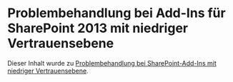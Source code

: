 
# Problembehandlung bei Add-Ins für SharePoint 2013 mit niedriger Vertrauensebene

Dieser Inhalt wurde zu  [Problembehandlung bei SharePoint-Add-Ins mit niedriger Vertrauensebene](creating-sharepoint-add-ins-that-use-low-trust-authorization.md#Trouble).
  
    
    

